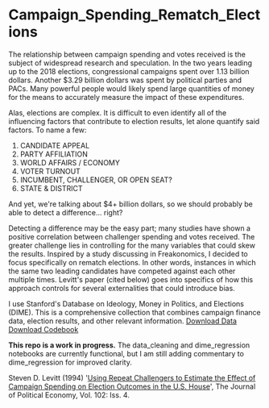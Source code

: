 # Campaign_Spending_Rematch_Elections

The relationship between campaign spending and votes received is the subject of widespread research and speculation. In the two years leading up to the 2018 elections, congressional campaigns spent over 1.13 billion dollars. Another $3.29 billion dollars was spent by political parties and PACs. Many powerful people would likely spend large quantities of money for the means to accurately measure the impact of these expenditures. 
 
Alas, elections are complex. It is difficult to even identify all of the influencing factors that contribute to election results, let alone quantify said factors. To name a few: 

1. CANDIDATE APPEAL
2. PARTY AFFILIATION
3. WORLD AFFAIRS / ECONOMY
4. VOTER TURNOUT
5. INCUMBENT, CHALLENGER, OR OPEN SEAT?
6. STATE & DISTRICT

And yet, we're talking about $4+ billion dollars, so we should probably be able to detect a difference... right?

Detecting a difference may be the easy part; many studies have shown a positive correlation between challenger spending and votes received. The greater challenge lies in controlling for the many variables that could skew the results. Inspired by a study discussing in Freakonomics, I decided to focus specifically on rematch elections. In other words, instances in which the same two leading candidates have competed against each other multiple times. Levitt's paper (cited below) goes into specifics of how this approach controls for several externalities that could introduce bias. 

I use Stanford's Database on Ideology, Money in Politics, and Elections (DIME). This is a comprehensive collection that combines campaign finance data, election results, and other relevant information. 
[Download Data](https://dataverse.harvard.edu/api/access/datafile/2865309?gbrecs=true) 
[Download Codebook](https://dataverse.harvard.edu/file.xhtml?fileId=2865308&version=2.2#)

****This repo is a work in progress.**** The data_cleaning and dime_regression notebooks are currently functional, but I am still adding commentary to dime_regression for improved clarity. 

Steven D. Levitt (1994) '[Using Repeat Challengers to Estimate the Effect of Campaign Spending on Election Outcomes in the U.S. House](http://pricetheory.uchicago.edu/levitt/Papers/LevittUsingRepeatChallengers1994.pdf)', The Journal of Political Economy, Vol. 102: Iss. 4. 

